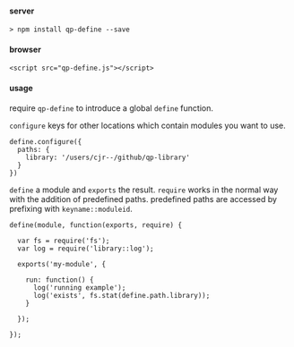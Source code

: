 #### server

`> npm install qp-define --save`

#### browser

`<script src="qp-define.js"></script>`

#### usage

require `qp-define` to introduce a global `define` function.

`configure` keys for other locations which contain modules you want to use.
````
define.configure({
  paths: {
    library: '/users/cjr--/github/qp-library'
  }
})
````

`define` a module and `exports` the result. `require` works in the normal way with the addition of predefined paths. predefined paths are accessed by prefixing with `keyname::moduleid`.
````
define(module, function(exports, require) {

  var fs = require('fs');
  var log = require('library::log');

  exports('my-module', {

    run: function() {
      log('running example');
      log('exists', fs.stat(define.path.library));
    }

  });

});
````
